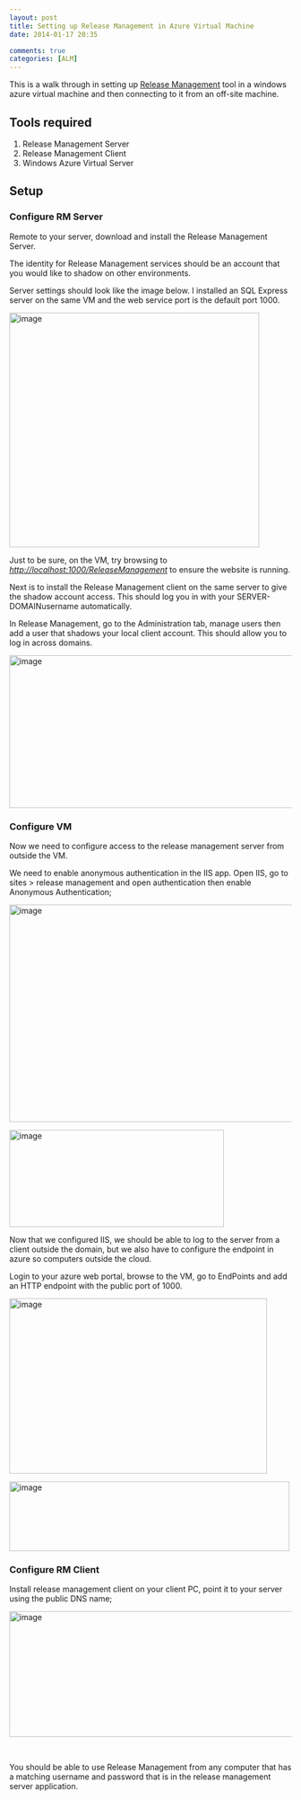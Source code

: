 ```yaml
---
layout: post
title: Setting up Release Management in Azure Virtual Machine
date: 2014-01-17 20:35

comments: true
categories: [ALM]
---
```

<p>This is a walk through in setting up <a href="http://www.visualstudio.com/en-us/explore/release-management-vs.aspx">Release Management</a> tool in a windows azure virtual machine and then connecting to it from an off-site machine.</p> <h2>Tools required</h2> <ol> <li>Release Management Server</li> <li>Release Management Client</li> <li>Windows Azure Virtual Server</li></ol> <h2>Setup</h2> <h3>Configure RM Server</h3> <p>Remote to your server, download and install the Release Management Server.</p> <p>The identity for Release Management services should be an account that you would like to shadow on other environments.</p> <p>Server settings should look like the image below. I installed an SQL Express server on the same VM and the web service port is the default port 1000.</p> <p><a href="http://shawnmclean.com/wp-content/uploads/2014/01/image.png"><img title="image" style="border-top: 0px; border-right: 0px; background-image: none; border-bottom: 0px; padding-top: 0px; padding-left: 0px; border-left: 0px; display: inline; padding-right: 0px" border="0" alt="image" src="http://shawnmclean.com/wp-content/uploads/2014/01/image_thumb.png" width="446" height="418"></a></p> <p>Just to be sure, on the VM, try browsing to <a href="http://localhost:1000/ReleaseManagement"><em>http://localhost:1000/ReleaseManagement</em></a><em> </em>to ensure the website is running.</p> <p>Next is to install the Release Management client on the same server to give the shadow account access. This should log you in with your SERVER-DOMAINusername automatically.</p> <p>In Release Management, go to the Administration tab, manage users then add a user that shadows your local client account. This should allow you to log in across domains.</p> <p><a href="http://shawnmclean.com/wp-content/uploads/2014/01/image7.png"><img title="image" style="border-top: 0px; border-right: 0px; background-image: none; border-bottom: 0px; padding-top: 0px; padding-left: 0px; border-left: 0px; display: inline; padding-right: 0px" border="0" alt="image" src="http://shawnmclean.com/wp-content/uploads/2014/01/image_thumb7.png" width="885" height="272"></a></p> <h3>Configure VM</h3> <p>Now we need to configure access to the release management server from outside the VM.</p> <p>We need to enable anonymous authentication in the IIS app. Open IIS, go to sites &gt; release management and open authentication then enable Anonymous Authentication; </p> <p><a href="http://shawnmclean.com/wp-content/uploads/2014/01/image2.png"><img title="image" style="border-top: 0px; border-right: 0px; background-image: none; border-bottom: 0px; padding-top: 0px; padding-left: 0px; border-left: 0px; display: inline; padding-right: 0px" border="0" alt="image" src="http://shawnmclean.com/wp-content/uploads/2014/01/image_thumb2.png" width="629" height="387"></a></p> <p><a href="http://shawnmclean.com/wp-content/uploads/2014/01/image3.png"><img title="image" style="border-top: 0px; border-right: 0px; background-image: none; border-bottom: 0px; padding-top: 0px; padding-left: 0px; border-left: 0px; display: inline; padding-right: 0px" border="0" alt="image" src="http://shawnmclean.com/wp-content/uploads/2014/01/image_thumb3.png" width="383" height="173"></a></p> <p>Now that we configured IIS, we should be able to log to the server from a client outside the domain, but we also have to configure the endpoint in azure so computers outside the cloud.</p> <p>Login to your azure web portal, browse to the VM, go to EndPoints and add an HTTP endpoint with the public port of 1000.</p> <p><a href="http://shawnmclean.com/wp-content/uploads/2014/01/image4.png"><img title="image" style="border-top: 0px; border-right: 0px; background-image: none; border-bottom: 0px; padding-top: 0px; padding-left: 0px; border-left: 0px; display: inline; padding-right: 0px" border="0" alt="image" src="http://shawnmclean.com/wp-content/uploads/2014/01/image_thumb4.png" width="460" height="312"></a></p> <p><a href="http://shawnmclean.com/wp-content/uploads/2014/01/image5.png"><img title="image" style="border-top: 0px; border-right: 0px; background-image: none; border-bottom: 0px; padding-top: 0px; padding-left: 0px; border-left: 0px; display: inline; padding-right: 0px" border="0" alt="image" src="http://shawnmclean.com/wp-content/uploads/2014/01/image_thumb5.png" width="500" height="124"></a></p> <h3>Configure RM Client</h3>      <p>Install release management client on your client PC, point it to your server using the public DNS name;</p> <p><a href="http://shawnmclean.com/wp-content/uploads/2014/01/image6.png"><img title="image" style="border-top: 0px; border-right: 0px; background-image: none; border-bottom: 0px; padding-top: 0px; padding-left: 0px; border-left: 0px; display: inline; padding-right: 0px" border="0" alt="image" src="http://shawnmclean.com/wp-content/uploads/2014/01/image_thumb6.png" width="585" height="224"></a></p> <p>&nbsp;</p> <p>You should be able to use Release Management from any computer that has a matching username and password that is in the release management server application.</p>
